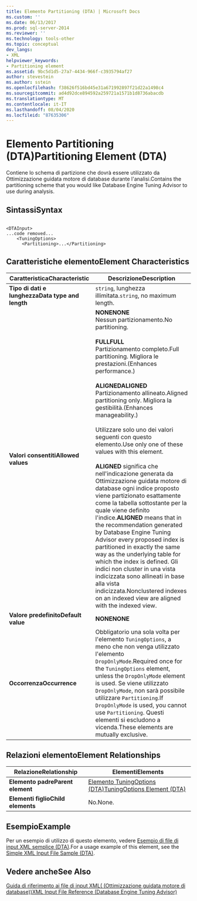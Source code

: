 ```yaml
---
title: Elemento Partitioning (DTA) | Microsoft Docs
ms.custom: ''
ms.date: 06/13/2017
ms.prod: sql-server-2014
ms.reviewer: ''
ms.technology: tools-other
ms.topic: conceptual
dev_langs:
- XML
helpviewer_keywords:
- Partitioning element
ms.assetid: 9bc5d1d5-27a7-4434-966f-c3935794af27
author: stevestein
ms.author: sstein
ms.openlocfilehash: f38626f516bd45e31a671992897f21d22a1498c4
ms.sourcegitcommit: ad4d92dce894592a259721a1571b1d8736abacdb
ms.translationtype: MT
ms.contentlocale: it-IT
ms.lasthandoff: 08/04/2020
ms.locfileid: "87635306"
---
```

# <a name="partitioning-element-dta"></a><span data-ttu-id="fb812-102">Elemento Partitioning (DTA)</span><span class="sxs-lookup"><span data-stu-id="fb812-102">Partitioning Element (DTA)</span></span>
  <span data-ttu-id="fb812-103">Contiene lo schema di partizione che dovrà essere utilizzato da Ottimizzazione guidata motore di database durante l'analisi.</span><span class="sxs-lookup"><span data-stu-id="fb812-103">Contains the partitioning scheme that you would like Database Engine Tuning Advisor to use during analysis.</span></span>  
  
## <a name="syntax"></a><span data-ttu-id="fb812-104">Sintassi</span><span class="sxs-lookup"><span data-stu-id="fb812-104">Syntax</span></span>  
  
```  
  
<DTAInput>  
...code removed...  
    <TuningOptions>  
      <Partitioning>...</Partitioning>  
```  
  
## <a name="element-characteristics"></a><span data-ttu-id="fb812-105">Caratteristiche elemento</span><span class="sxs-lookup"><span data-stu-id="fb812-105">Element Characteristics</span></span>  
  
|<span data-ttu-id="fb812-106">Caratteristica</span><span class="sxs-lookup"><span data-stu-id="fb812-106">Characteristic</span></span>|<span data-ttu-id="fb812-107">Descrizione</span><span class="sxs-lookup"><span data-stu-id="fb812-107">Description</span></span>|  
|--------------------|-----------------|  
|<span data-ttu-id="fb812-108">**Tipo di dati e lunghezza**</span><span class="sxs-lookup"><span data-stu-id="fb812-108">**Data type and length**</span></span>|<span data-ttu-id="fb812-109">`string`, lunghezza illimitata.</span><span class="sxs-lookup"><span data-stu-id="fb812-109">`string`, no maximum length.</span></span>|  
|<span data-ttu-id="fb812-110">**Valori consentiti**</span><span class="sxs-lookup"><span data-stu-id="fb812-110">**Allowed values**</span></span>|<span data-ttu-id="fb812-111">**NONE**</span><span class="sxs-lookup"><span data-stu-id="fb812-111">**NONE**</span></span><br /> <span data-ttu-id="fb812-112">Nessun partizionamento.</span><span class="sxs-lookup"><span data-stu-id="fb812-112">No partitioning.</span></span><br /><br /> <span data-ttu-id="fb812-113">**FULL**</span><span class="sxs-lookup"><span data-stu-id="fb812-113">**FULL**</span></span><br /> <span data-ttu-id="fb812-114">Partizionamento completo.</span><span class="sxs-lookup"><span data-stu-id="fb812-114">Full partitioning.</span></span> <span data-ttu-id="fb812-115">Migliora le prestazioni.</span><span class="sxs-lookup"><span data-stu-id="fb812-115">(Enhances performance.)</span></span><br /><br /> <span data-ttu-id="fb812-116">**ALIGNED**</span><span class="sxs-lookup"><span data-stu-id="fb812-116">**ALIGNED**</span></span><br /> <span data-ttu-id="fb812-117">Partizionamento allineato.</span><span class="sxs-lookup"><span data-stu-id="fb812-117">Aligned partitioning only.</span></span> <span data-ttu-id="fb812-118">Migliora la gestibilità.</span><span class="sxs-lookup"><span data-stu-id="fb812-118">(Enhances manageability.)</span></span><br /><br /> <span data-ttu-id="fb812-119">Utilizzare solo uno dei valori seguenti con questo elemento.</span><span class="sxs-lookup"><span data-stu-id="fb812-119">Use only one of these values with this element.</span></span><br /><br /> <span data-ttu-id="fb812-120">**ALIGNED** significa che nell'indicazione generata da Ottimizzazione guidata motore di database ogni indice proposto viene partizionato esattamente come la tabella sottostante per la quale viene definito l'indice.</span><span class="sxs-lookup"><span data-stu-id="fb812-120">**ALIGNED** means that in the recommendation generated by Database Engine Tuning Advisor every proposed index is partitioned in exactly the same way as the underlying table for which the index is defined.</span></span> <span data-ttu-id="fb812-121">Gli indici non cluster in una vista indicizzata sono allineati in base alla vista indicizzata.</span><span class="sxs-lookup"><span data-stu-id="fb812-121">Nonclustered indexes on an indexed view are aligned with the indexed view.</span></span>|  
|<span data-ttu-id="fb812-122">**Valore predefinito**</span><span class="sxs-lookup"><span data-stu-id="fb812-122">**Default value**</span></span>|<span data-ttu-id="fb812-123">**NONE**</span><span class="sxs-lookup"><span data-stu-id="fb812-123">**NONE**</span></span>|  
|<span data-ttu-id="fb812-124">**Occorrenza**</span><span class="sxs-lookup"><span data-stu-id="fb812-124">**Occurrence**</span></span>|<span data-ttu-id="fb812-125">Obbligatorio una sola volta per l'elemento `TuningOptions`, a meno che non venga utilizzato l'elemento `DropOnlyMode`.</span><span class="sxs-lookup"><span data-stu-id="fb812-125">Required once for the `TuningOptions` element, unless the `DropOnlyMode` element is used.</span></span> <span data-ttu-id="fb812-126">Se viene utilizzato `DropOnlyMode`, non sarà possibile utilizzare `Partitioning`.</span><span class="sxs-lookup"><span data-stu-id="fb812-126">If `DropOnlyMode` is used, you cannot use `Partitioning`.</span></span> <span data-ttu-id="fb812-127">Questi elementi si escludono a vicenda.</span><span class="sxs-lookup"><span data-stu-id="fb812-127">These elements are mutually exclusive.</span></span>|  
  
## <a name="element-relationships"></a><span data-ttu-id="fb812-128">Relazioni elemento</span><span class="sxs-lookup"><span data-stu-id="fb812-128">Element Relationships</span></span>  
  
|<span data-ttu-id="fb812-129">Relazione</span><span class="sxs-lookup"><span data-stu-id="fb812-129">Relationship</span></span>|<span data-ttu-id="fb812-130">Elementi</span><span class="sxs-lookup"><span data-stu-id="fb812-130">Elements</span></span>|  
|------------------|--------------|  
|<span data-ttu-id="fb812-131">**Elemento padre**</span><span class="sxs-lookup"><span data-stu-id="fb812-131">**Parent element**</span></span>|[<span data-ttu-id="fb812-132">Elemento TuningOptions &#40;DTA&#41;</span><span class="sxs-lookup"><span data-stu-id="fb812-132">TuningOptions Element &#40;DTA&#41;</span></span>](tuningoptions-element-dta.md)|  
|<span data-ttu-id="fb812-133">**Elementi figlio**</span><span class="sxs-lookup"><span data-stu-id="fb812-133">**Child elements**</span></span>|<span data-ttu-id="fb812-134">No.</span><span class="sxs-lookup"><span data-stu-id="fb812-134">None.</span></span>|  
  
## <a name="example"></a><span data-ttu-id="fb812-135">Esempio</span><span class="sxs-lookup"><span data-stu-id="fb812-135">Example</span></span>  
 <span data-ttu-id="fb812-136">Per un esempio di utilizzo di questo elemento, vedere [Esempio di file di input XML semplice &#40;DTA&#41;](simple-xml-input-file-sample-dta.md).</span><span class="sxs-lookup"><span data-stu-id="fb812-136">For a usage example of this element, see the [Simple XML Input File Sample &#40;DTA&#41;](simple-xml-input-file-sample-dta.md).</span></span>  
  
## <a name="see-also"></a><span data-ttu-id="fb812-137">Vedere anche</span><span class="sxs-lookup"><span data-stu-id="fb812-137">See Also</span></span>  
 [<span data-ttu-id="fb812-138">Guida di riferimento ai file di input XML&#40; (Ottimizzazione guidata motore di database)&#41;</span><span class="sxs-lookup"><span data-stu-id="fb812-138">XML Input File Reference &#40;Database Engine Tuning Advisor&#41;</span></span>](xml-input-file-reference-database-engine-tuning-advisor.md)  
  
  
